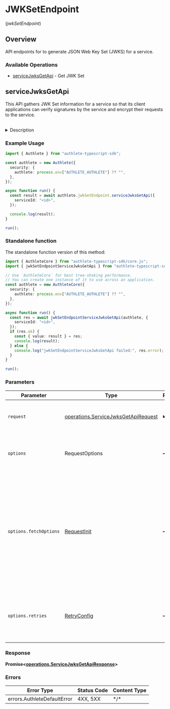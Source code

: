 # JWKSetEndpoint
(*jwkSetEndpoint*)

## Overview

API endpoints for to generate JSON Web Key Set (JWKS) for a service.

### Available Operations

* [serviceJwksGetApi](#servicejwksgetapi) - Get JWK Set

## serviceJwksGetApi

This API gathers JWK Set information for a service so that its client applications can verify
signatures by the service and encrypt their requests to the service.

<br>
<details>
<summary>Description</summary>

This API is supposed to be called from within the implementation of the jwk set endpoint of the
service where the service that supports OpenID Connect must expose its JWK Set information so that
client applications can verify signatures by the service and encrypt their requests to the service.
The URI of the endpoint can be found as the value of `jwks_uri` in [OpenID Provider Metadata](https://openid.net/specs/openid-connect-discovery-1_0.html#ProviderMetadata)
if the service supports [OpenID Connect Discovery 1.0](https://openid.net/specs/openid-connect-discovery-1_0.html).

</details>


### Example Usage

<!-- UsageSnippet language="typescript" operationID="service_jwks_get_api" method="get" path="/api/{serviceId}/service/jwks/get" -->
```typescript
import { Authlete } from "authlete-typescript-sdk";

const authlete = new Authlete({
  security: {
    authlete: process.env["AUTHLETE_AUTHLETE"] ?? "",
  },
});

async function run() {
  const result = await authlete.jwkSetEndpoint.serviceJwksGetApi({
    serviceId: "<id>",
  });

  console.log(result);
}

run();
```

### Standalone function

The standalone function version of this method:

```typescript
import { AuthleteCore } from "authlete-typescript-sdk/core.js";
import { jwkSetEndpointServiceJwksGetApi } from "authlete-typescript-sdk/funcs/jwkSetEndpointServiceJwksGetApi.js";

// Use `AuthleteCore` for best tree-shaking performance.
// You can create one instance of it to use across an application.
const authlete = new AuthleteCore({
  security: {
    authlete: process.env["AUTHLETE_AUTHLETE"] ?? "",
  },
});

async function run() {
  const res = await jwkSetEndpointServiceJwksGetApi(authlete, {
    serviceId: "<id>",
  });
  if (res.ok) {
    const { value: result } = res;
    console.log(result);
  } else {
    console.log("jwkSetEndpointServiceJwksGetApi failed:", res.error);
  }
}

run();
```

### Parameters

| Parameter                                                                                                                                                                      | Type                                                                                                                                                                           | Required                                                                                                                                                                       | Description                                                                                                                                                                    |
| ------------------------------------------------------------------------------------------------------------------------------------------------------------------------------ | ------------------------------------------------------------------------------------------------------------------------------------------------------------------------------ | ------------------------------------------------------------------------------------------------------------------------------------------------------------------------------ | ------------------------------------------------------------------------------------------------------------------------------------------------------------------------------ |
| `request`                                                                                                                                                                      | [operations.ServiceJwksGetApiRequest](../../models/operations/servicejwksgetapirequest.md)                                                                                     | :heavy_check_mark:                                                                                                                                                             | The request object to use for the request.                                                                                                                                     |
| `options`                                                                                                                                                                      | RequestOptions                                                                                                                                                                 | :heavy_minus_sign:                                                                                                                                                             | Used to set various options for making HTTP requests.                                                                                                                          |
| `options.fetchOptions`                                                                                                                                                         | [RequestInit](https://developer.mozilla.org/en-US/docs/Web/API/Request/Request#options)                                                                                        | :heavy_minus_sign:                                                                                                                                                             | Options that are passed to the underlying HTTP request. This can be used to inject extra headers for examples. All `Request` options, except `method` and `body`, are allowed. |
| `options.retries`                                                                                                                                                              | [RetryConfig](../../lib/utils/retryconfig.md)                                                                                                                                  | :heavy_minus_sign:                                                                                                                                                             | Enables retrying HTTP requests under certain failure conditions.                                                                                                               |

### Response

**Promise\<[operations.ServiceJwksGetApiResponse](../../models/operations/servicejwksgetapiresponse.md)\>**

### Errors

| Error Type                  | Status Code                 | Content Type                |
| --------------------------- | --------------------------- | --------------------------- |
| errors.AuthleteDefaultError | 4XX, 5XX                    | \*/\*                       |